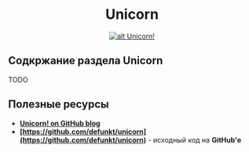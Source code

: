 <h1 align="center">
  <a  href="#unicorn"
      class="anchor"
      name="unicorn"><span class="mini-icon mini-icon-link"></span></a>
  Unicorn
</h1>

<p align="center">
  <a href="https://github.com/blog/517-unicorn" target="_blank">
    <img  style="max-width:100%;"
          alt="alt Unicorn!"
          src="https://raw.github.com/uran1980/web-dev-blog/master/Unicorn/images/angry_unicorn.png" />
  </a>
</p>

## Содкржание раздела Unicorn
TODO

## Полезные ресурсы
* **[Unicorn! on GitHub blog](https://github.com/blog/517-unicorn)**
* **[https://github.com/defunkt/unicorn](https://github.com/defunkt/unicorn)** - исходный код на **GitHub'е**

